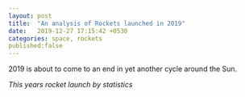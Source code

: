 ```yaml
---
layout: post 
title:  "An analysis of Rockets launched in 2019"
date:   2019-12-27 17:15:42 +0530
categories: space, rockets
published:false
---
```


2019 is about to come to an end in yet another cycle around the Sun.

*This years rocket launch by statistics*

